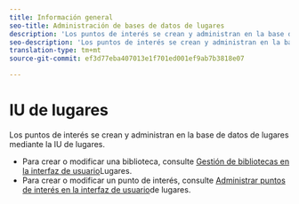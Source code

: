 ```yaml
---
title: Información general
seo-title: Administración de bases de datos de lugares
description: 'Los puntos de interés se crean y administran en la base de datos de lugares mediante la IU de lugares.  '
seo-description: 'Los puntos de interés se crean y administran en la base de datos de lugares mediante la IU de lugares. '
translation-type: tm+mt
source-git-commit: ef3d77eba407013e1f701ed001ef9ab7b3818e07

---
```



# IU de lugares

Los puntos de interés se crean y administran en la base de datos de lugares mediante la IU de lugares.

* Para crear o modificar una biblioteca, consulte [Gestión de bibliotecas en la interfaz de usuario](/help/places-database-management-1/manage-libraries-in-the-places-ui.md)Lugares.
* Para crear o modificar un punto de interés, consulte [Administrar puntos de interés en la interfaz de usuario](/help/places-database-management-1/managing-pois-in-the-places-ui.md)de lugares.
